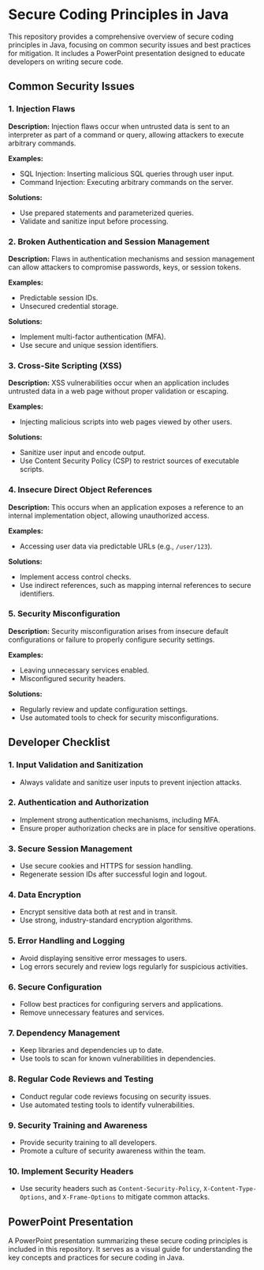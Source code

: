 # Secure Coding Principles in Java

This repository provides a comprehensive overview of secure coding principles in Java, focusing on common security issues and best practices for mitigation. It includes a PowerPoint presentation designed to educate developers on writing secure code.

## Common Security Issues

### 1. Injection Flaws
**Description:** Injection flaws occur when untrusted data is sent to an interpreter as part of a command or query, allowing attackers to execute arbitrary commands.

**Examples:**
- SQL Injection: Inserting malicious SQL queries through user input.
- Command Injection: Executing arbitrary commands on the server.

**Solutions:**
- Use prepared statements and parameterized queries.
- Validate and sanitize input before processing.

### 2. Broken Authentication and Session Management
**Description:** Flaws in authentication mechanisms and session management can allow attackers to compromise passwords, keys, or session tokens.

**Examples:**
- Predictable session IDs.
- Unsecured credential storage.

**Solutions:**
- Implement multi-factor authentication (MFA).
- Use secure and unique session identifiers.

### 3. Cross-Site Scripting (XSS)
**Description:** XSS vulnerabilities occur when an application includes untrusted data in a web page without proper validation or escaping.

**Examples:**
- Injecting malicious scripts into web pages viewed by other users.

**Solutions:**
- Sanitize user input and encode output.
- Use Content Security Policy (CSP) to restrict sources of executable scripts.

### 4. Insecure Direct Object References
**Description:** This occurs when an application exposes a reference to an internal implementation object, allowing unauthorized access.

**Examples:**
- Accessing user data via predictable URLs (e.g., `/user/123`).

**Solutions:**
- Implement access control checks.
- Use indirect references, such as mapping internal references to secure identifiers.

### 5. Security Misconfiguration
**Description:** Security misconfiguration arises from insecure default configurations or failure to properly configure security settings.

**Examples:**
- Leaving unnecessary services enabled.
- Misconfigured security headers.

**Solutions:**
- Regularly review and update configuration settings.
- Use automated tools to check for security misconfigurations.

## Developer Checklist

### 1. Input Validation and Sanitization
- Always validate and sanitize user inputs to prevent injection attacks.

### 2. Authentication and Authorization
- Implement strong authentication mechanisms, including MFA.
- Ensure proper authorization checks are in place for sensitive operations.

### 3. Secure Session Management
- Use secure cookies and HTTPS for session handling.
- Regenerate session IDs after successful login and logout.

### 4. Data Encryption
- Encrypt sensitive data both at rest and in transit.
- Use strong, industry-standard encryption algorithms.

### 5. Error Handling and Logging
- Avoid displaying sensitive error messages to users.
- Log errors securely and review logs regularly for suspicious activities.

### 6. Secure Configuration
- Follow best practices for configuring servers and applications.
- Remove unnecessary features and services.

### 7. Dependency Management
- Keep libraries and dependencies up to date.
- Use tools to scan for known vulnerabilities in dependencies.

### 8. Regular Code Reviews and Testing
- Conduct regular code reviews focusing on security issues.
- Use automated testing tools to identify vulnerabilities.

### 9. Security Training and Awareness
- Provide security training to all developers.
- Promote a culture of security awareness within the team.

### 10. Implement Security Headers
- Use security headers such as `Content-Security-Policy`, `X-Content-Type-Options`, and `X-Frame-Options` to mitigate common attacks.

## PowerPoint Presentation

A PowerPoint presentation summarizing these secure coding principles is included in this repository. It serves as a visual guide for understanding the key concepts and practices for secure coding in Java.

